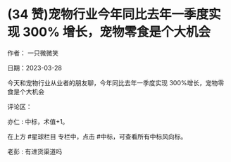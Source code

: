 
# (34 赞)宠物行业今年同比去年一季度实现 300% 增长，宠物零食是个大机会

作者：  一只微微笑

日期：2023-03-28

今天和宠物行业从业者的朋友聊，今年同比去年一季度实现 300%增长，宠物零食是个大机会

 

 

评论区：

亦仁 : 中标，术值+1。

在上方 #星球栏目  专栏中，点击 #中标，可查看所有中标风向标。

老彭 : 有进货渠道吗
